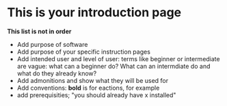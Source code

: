 # This is your introduction page

**This list is not in order**

- Add purpose of software
- Add purpose of your specific instruction pages
- Add intended user and level of user: terms like beginner or intermediate are vague: what can a beginner do? What can an intermdiate do and what do they already know?
- Add admonitions and show what they will be used for
- Add conventions: **bold** is for eactions, for example
- add prerequisities; "you should already have x installed"

